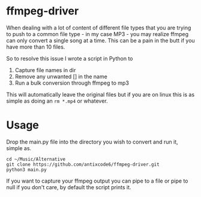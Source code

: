 # ffmpeg-driver 

When dealing with a lot of content of different file types that you are trying to push to a common file type - in my case MP3 - you may realize ffmpeg can only convert a single song at a time. This can be a pain in the butt if you have more than 10 files. 

So to resolve this issue I wrote a script in Python to

1. Capture file names in dir
1. Remove any unwanted [] in the name
1. Run a bulk conversion through ffmpeg to mp3

This will automatically leave the original files but if you are on linux this is as simple as doing an `rm *.mp4` or whatever.

# Usage
Drop the main.py file into the directory you wish to convert and run it, simple as. 

```
cd ~/Music/Alternative
git clone https://github.com/antixcode6/ffmpeg-driver.git
python3 main.py
```

If you want to capture your ffmpeg output you can pipe to a file or pipe to null if you don't care, by default the script prints it.

